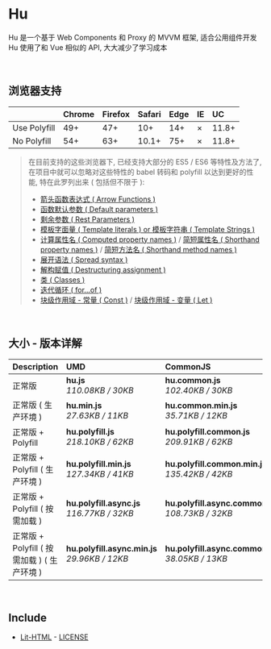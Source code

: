 # Hu
Hu 是一个基于 Web Components 和 Proxy 的 MVVM 框架, 适合公用组件开发<br>
Hu 使用了和 Vue 相似的 API, 大大减少了学习成本

<br>

## 浏览器支持

|              | Chrome | Firefox | Safari | Edge | IE | UC    |
| :-           | :-     | :-      | :-     | :-   | :- | :-    |
| Use Polyfill | 49+    | 47+     | 10+    | 14+  | ×  | 11.8+ |
| No Polyfill  | 54+    | 63+     | 10.1+  | 75+  | ×  | 11.8+ |

> 在目前支持的这些浏览器下, 已经支持大部分的 ES5 / ES6 等特性及方法了,<br>
> 在项目中就可以忽略对这些特性的 babel 转码和 polyfill 以达到更好的性能, 特在此罗列出来 ( 包括但不限于 ): <br>
  > - [箭头函数表达式 ( Arrow Functions )](https://developer.mozilla.org/zh-CN/docs/Web/JavaScript/Reference/Functions/Arrow_functions)
  > - [函数默认参数 ( Default parameters )](https://developer.mozilla.org/zh-CN/docs/Web/JavaScript/Reference/Functions/Default_parameters)
  > - [剩余参数 ( Rest Parameters )](https://developer.mozilla.org/zh-CN/docs/Web/JavaScript/Reference/Functions/Rest_parameters)
  > - [模板字面量 ( Template literals ) or 模板字符串 ( Template Strings )](https://developer.mozilla.org/zh-CN/docs/Web/JavaScript/Reference/template_strings)
  > - [计算属性名 ( Computed property names )](https://developer.mozilla.org/zh-CN/docs/Web/JavaScript/Reference/Operators/Object_initializer#计算属性名) / [简短属性名 ( Shorthand property names )](https://developer.mozilla.org/zh-CN/docs/Web/JavaScript/Reference/Operators/Object_initializer#属性定义) / [简短方法名 ( Shorthand method names )](https://developer.mozilla.org/zh-CN/docs/Web/JavaScript/Reference/Operators/Object_initializer#方法定义)
  > - [展开语法 ( Spread syntax )](https://developer.mozilla.org/zh-CN/docs/Web/JavaScript/Reference/Operators/Spread_syntax)
  > - [解构赋值 ( Destructuring assignment )](https://developer.mozilla.org/zh-CN/docs/Web/JavaScript/Reference/Operators/Destructuring_assignment)
  > - [类 ( Classes )](https://developer.mozilla.org/zh-CN/docs/Web/JavaScript/Reference/Classes)
  > - [迭代循环 ( for...of )](https://developer.mozilla.org/zh-CN/docs/Web/JavaScript/Reference/Statements/for...of)
  > - [块级作用域 - 常量 ( Const )](https://developer.mozilla.org/zh-CN/docs/Web/JavaScript/Reference/Statements/const) / [块级作用域 - 变量 ( Let )](https://developer.mozilla.org/zh-CN/docs/Web/JavaScript/Reference/Statements/let)

<br>

## 大小 - 版本详解
| Description | UMD | CommonJS | ES Module |
| :- | :- | :- | :- |
| 正常版 | **hu.js**<br>*110.08KB / 30KB* | **hu.common.js**<br>*102.40KB / 30KB* | **hu.esm.js**<br>*102.38KB / 30KB* |
| 正常版 ( 生产环境 ) | **hu.min.js**<br>*27.63KB / 11KB* | **hu.common.min.js**<br>*35.71KB / 12KB* | **hu.esm.min.js**<br>*27.46KB / 11KB* |
| 正常版 + Polyfill | **hu.polyfill.js**<br>*218.10KB / 62KB* | **hu.polyfill.common.js**<br>*209.91KB / 62KB* | **hu.polyfill.esm.js**<br>*209.89KB / 62KB* |
| 正常版 + Polyfill ( 生产环境 ) | **hu.polyfill.min.js**<br>*127.34KB / 41KB* | **hu.polyfill.common.min.js**<br>*135.42KB / 42KB* | **hu.polyfill.esm.min.js**<br>*127.17KB / 41KB* |
| 正常版 + Polyfill ( 按需加载 ) | **hu.polyfill.async.js**<br>*116.77KB / 32KB* | **hu.polyfill.async.common.js**<br>*108.73KB / 32KB* | **hu.polyfill.async.esm.js**<br>*108.71KB / 32KB* |
| 正常版 + Polyfill ( 按需加载 ) ( 生产环境 ) | **hu.polyfill.async.min.js**<br>*29.96KB / 12KB* | **hu.polyfill.async.common.min.js**<br>*38.05KB / 13KB* | **hu.polyfill.async.esm.min.js**<br>*29.79KB / 12KB* |

<br>

## Include
  - [Lit-HTML](https://github.com/Polymer/lit-html) \- [LICENSE](https://github.com/Polymer/lit-html/blob/master/LICENSE)